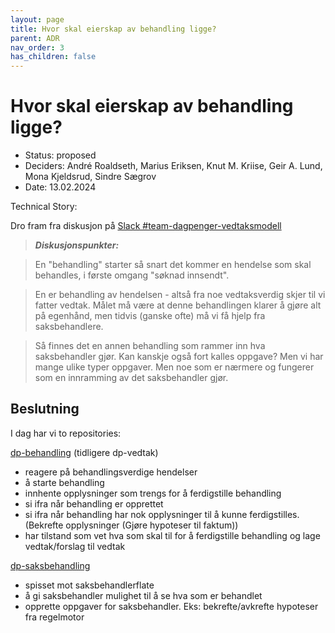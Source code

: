 ```yaml
---
layout: page
title: Hvor skal eierskap av behandling ligge?
parent: ADR
nav_order: 3
has_children: false
---
```


# Hvor skal eierskap av behandling ligge?

* Status: proposed
* Deciders: André Roaldseth, Marius Eriksen, Knut M. Kriise, Geir A. Lund, Mona Kjeldsrud, Sindre Sægrov
* Date: 13.02.2024

Technical Story:

Dro fram fra diskusjon på [Slack #team-dagpenger-vedtaksmodell](https://nav-it.slack.com/archives/C063581H0PR/p1707728102581999?thread_ts=1707727491.574569&cid=C063581H0PR)

> **_Diskusjonspunkter:_**

> En "behandling" starter så snart det kommer en hendelse som skal behandles, i første omgang "søknad innsendt". 

> En er behandling av hendelsen - altså fra noe vedtaksverdig skjer til vi fatter vedtak. Målet må være at denne behandlingen klarer å gjøre alt på egenhånd, men tidvis (ganske ofte) må vi få hjelp fra saksbehandlere.

> Så finnes det en annen behandling som rammer inn hva saksbehandler gjør. Kan kanskje også fort kalles oppgave? Men vi har mange ulike typer oppgaver. Men noe som er nærmere og fungerer som en innramming av det saksbehandler gjør.


## Beslutning

I dag har vi to repositories:

[dp-behandling](https://github.com/navikt/dp-behandling) (tidligere dp-vedtak)

- reagere på behandlingsverdige hendelser
- å starte behandling
- innhente opplysninger som trengs for å ferdigstille behandling
- si ifra når behandling er opprettet
- si ifra når behandling har nok opplysninger til å kunne ferdigstilles. (Bekrefte opplysninger (Gjøre hypoteser til faktum))
- har tilstand som vet hva som skal til for å ferdigstille behandling og lage vedtak/forslag til vedtak

[dp-saksbehandling](https://github.com/navikt/dp-saksbehandling)

- spisset mot saksbehandlerflate
- å gi saksbehandler mulighet til å se hva som er behandlet
- opprette oppgaver for saksbehandler. Eks: bekrefte/avkrefte hypoteser fra regelmotor


